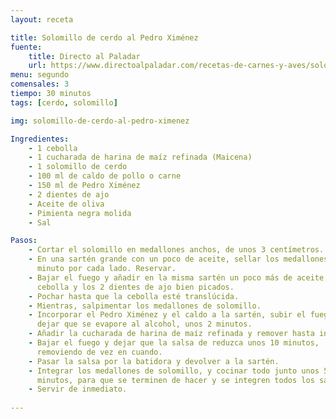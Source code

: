 ```yaml
---
layout: receta

title: Solomillo de cerdo al Pedro Ximénez
fuente:
    title: Directo al Paladar
    url: https://www.directoalpaladar.com/recetas-de-carnes-y-aves/solomillo-cerdo-al-pedro-ximenez-receta-fiesta-barata-que-puedes-hacer-todo-ano
menu: segundo
comensales: 3
tiempo: 30 minutos
tags: [cerdo, solomillo]

img: solomillo-de-cerdo-al-pedro-ximenez

Ingredientes:
    - 1 cebolla
    - 1 cucharada de harina de maíz refinada (Maicena)
    - 1 solomillo de cerdo
    - 100 ml de caldo de pollo o carne
    - 150 ml de Pedro Ximénez
    - 2 dientes de ajo
    - Aceite de oliva
    - Pimienta negra molida
    - Sal

Pasos:
    - Cortar el solomillo en medallones anchos, de unos 3 centímetros.
    - En una sartén grande con un poco de aceite, sellar los medallones 1
      minuto por cada lado. Reservar.
    - Bajar el fuego y añadir en la misma sartén un poco más de aceite, la
      cebolla y los 2 dientes de ajo bien picados.
    - Pochar hasta que la cebolla esté translúcida.
    - Mientras, salpimentar los medallones de solomillo.
    - Incorporar el Pedro Ximénez y el caldo a la sartén, subir el fuego y
      dejar que se evapore al alcohol, unos 2 minutos.
    - Añadir la cucharada de harina de maíz refinada y remover hasta integrar.
    - Bajar el fuego y dejar que la salsa de reduzca unos 10 minutos,
      removiendo de vez en cuando.
    - Pasar la salsa por la batidora y devolver a la sartén.
    - Integrar los medallones de solomillo, y cocinar todo junto unos 5
      minutos, para que se terminen de hacer y se integren todos los sabores.
    - Servir de inmediato.
    
---
```

